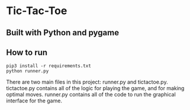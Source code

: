 # Tic-Tac-Toe

## Built with Python and pygame

## How to run

```
pip3 install -r requirements.txt
python runner.py

```

There are two main files in this project: runner.py and tictactoe.py. tictactoe.py contains all of the logic for playing the game, and for making optimal moves. runner.py contains all of the code to run the graphical interface for the game.


